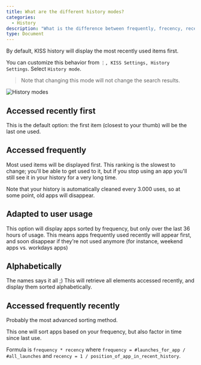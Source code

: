 ```yaml
---
title: What are the different history modes?
categories:
  - History
description: "What is the difference between frequently, frecency, recently, etc."
type: Document
---
```


By default, KISS history will display the most recently used items first.

You can customize this behavior from `⋮, KISS Settings, History Settings`. Select `History mode`.

> Note that changing this mode will not change the search results.

![History modes](/screenshots/history-modes.png)


## Accessed recently first
This is the default option: the first item (closest to your thumb) will be the last one used.

## Accessed frequently
Most used items will be displayed first.
This ranking is the slowest to change; you'll be able to get used to it, but if you stop using an app you'll still see it in your history for a very long time.

Note that your history is automatically cleaned every 3.000 uses, so at some point, old apps will disappear.

## Adapted to user usage
This option will display apps sorted by frequency, but only over the last 36 hours of usage.
This means apps frequently used recently will appear first, and soon disappear if they're not used anymore (for instance, weekend apps vs. workdays apps)

## Alphabetically
The names says it all ;)
This will retrieve all elements accessed recently, and display them sorted alphabetically.

## Accessed frequently recently
Probably the most advanced sorting method.

This one will sort apps based on your frequency, but also factor in time since last use.

Formula is `frequency * recency` where `frequency = #launches_for_app / #all_launches` and `recency = 1 / position_of_app_in_recent_history`.
